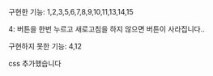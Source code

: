 구현한 기능: 1,2,3,5,6,7,8,9,10,11,13,14,15

4: 버튼을 한번 누르고 새로고침을 하지 않으면 버튼이 사라집니다..


구현하지 못한 기능: 4,12


css 추가했습니다
